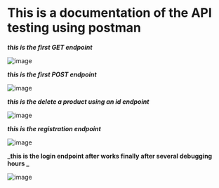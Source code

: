 # This is a documentation of the API testing using postman

**_this is the first GET endpoint_**

![image](https://github.com/user-attachments/assets/9f38e098-b7db-4d0d-8c60-5476b13192f3)

**_this is the first POST endpoint_**

![image](https://github.com/user-attachments/assets/3a501250-2ae2-4991-a09d-5946e4ffe1d5)

**_this is the delete a product using an id endpoint_**

![image](https://github.com/user-attachments/assets/d88774be-470d-4d28-8cb1-62c23cf8c1cf)


**_this is the registration endpoint_**

![image](https://github.com/user-attachments/assets/9b7b0c57-f2bf-42b7-afb8-0698f4c8900b)

**_this is the login endpoint after works finally after several debugging hours _**

![image](https://github.com/user-attachments/assets/e286a367-7fcb-4528-8723-37838709dfc0)
